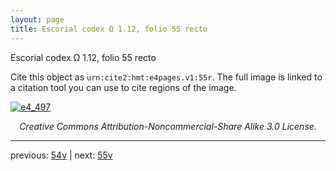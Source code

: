 ```yaml
---
layout: page
title: Escorial codex Ω 1.12, folio 55 recto
---
```


Escorial codex Ω 1.12, folio 55 recto

Cite this object as `urn:cite2:hmt:e4pages.v1:55r`.  The full image is linked to a citation tool you can use to cite regions of the image.

[![e4_497](http://www.homermultitext.org/iipsrv?IIIF=/project/homer/pyramidal/deepzoom/hmt/e4img/2017a/e4_497.tif/full/800,/0/default.jpg)](http://www.homermultitext.org/ict2/?urn=urn:cite2:hmt:e4img.2017a:e4_497) 

<p style="text-align: center; font-style: italic;">Creative Commons Attribution-Noncommercial-Share Alike 3.0 License.</p>

---

previous: [54v](../54v/) | next: [55v](../55v/)